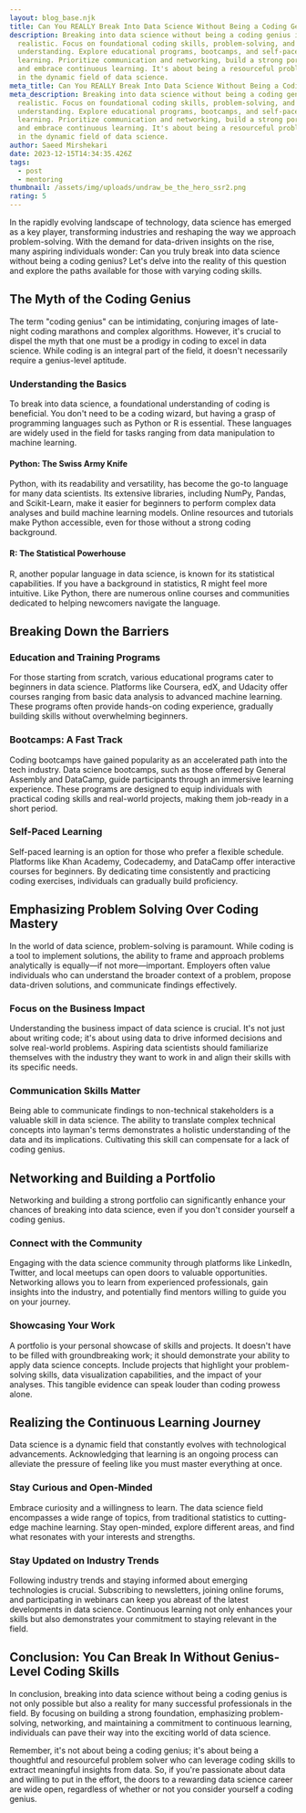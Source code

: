 ```yaml
---
layout: blog_base.njk
title: Can You REALLY Break Into Data Science Without Being a Coding Genius?
description: Breaking into data science without being a coding genius is
  realistic. Focus on foundational coding skills, problem-solving, and industry
  understanding. Explore educational programs, bootcamps, and self-paced
  learning. Prioritize communication and networking, build a strong portfolio,
  and embrace continuous learning. It's about being a resourceful problem solver
  in the dynamic field of data science.
meta_title: Can You REALLY Break Into Data Science Without Being a Coding Genius?
meta_description: Breaking into data science without being a coding genius is
  realistic. Focus on foundational coding skills, problem-solving, and industry
  understanding. Explore educational programs, bootcamps, and self-paced
  learning. Prioritize communication and networking, build a strong portfolio,
  and embrace continuous learning. It's about being a resourceful problem solver
  in the dynamic field of data science.
author: Saeed Mirshekari
date: 2023-12-15T14:34:35.426Z
tags:
  - post
  - mentoring
thumbnail: /assets/img/uploads/undraw_be_the_hero_ssr2.png
rating: 5
---
```


In the rapidly evolving landscape of technology, data science has emerged as a key player, transforming industries and reshaping the way we approach problem-solving. With the demand for data-driven insights on the rise, many aspiring individuals wonder: Can you truly break into data science without being a coding genius? Let's delve into the reality of this question and explore the paths available for those with varying coding skills.

## **The Myth of the Coding Genius**

The term "coding genius" can be intimidating, conjuring images of late-night coding marathons and complex algorithms. However, it's crucial to dispel the myth that one must be a prodigy in coding to excel in data science. While coding is an integral part of the field, it doesn't necessarily require a genius-level aptitude.

### **Understanding the Basics**

To break into data science, a foundational understanding of coding is beneficial. You don't need to be a coding wizard, but having a grasp of programming languages such as Python or R is essential. These languages are widely used in the field for tasks ranging from data manipulation to machine learning.

#### **Python: The Swiss Army Knife**

Python, with its readability and versatility, has become the go-to language for many data scientists. Its extensive libraries, including NumPy, Pandas, and Scikit-Learn, make it easier for beginners to perform complex data analyses and build machine learning models. Online resources and tutorials make Python accessible, even for those without a strong coding background.

#### **R: The Statistical Powerhouse**

R, another popular language in data science, is known for its statistical capabilities. If you have a background in statistics, R might feel more intuitive. Like Python, there are numerous online courses and communities dedicated to helping newcomers navigate the language.

## **Breaking Down the Barriers**

### **Education and Training Programs**

For those starting from scratch, various educational programs cater to beginners in data science. Platforms like Coursera, edX, and Udacity offer courses ranging from basic data analysis to advanced machine learning. These programs often provide hands-on coding experience, gradually building skills without overwhelming beginners.

### **Bootcamps: A Fast Track**

Coding bootcamps have gained popularity as an accelerated path into the tech industry. Data science bootcamps, such as those offered by General Assembly and DataCamp, guide participants through an immersive learning experience. These programs are designed to equip individuals with practical coding skills and real-world projects, making them job-ready in a short period.

### **Self-Paced Learning**

Self-paced learning is an option for those who prefer a flexible schedule. Platforms like Khan Academy, Codecademy, and DataCamp offer interactive courses for beginners. By dedicating time consistently and practicing coding exercises, individuals can gradually build proficiency.

## **Emphasizing Problem Solving Over Coding Mastery**

In the world of data science, problem-solving is paramount. While coding is a tool to implement solutions, the ability to frame and approach problems analytically is equally—if not more—important. Employers often value individuals who can understand the broader context of a problem, propose data-driven solutions, and communicate findings effectively.

### **Focus on the Business Impact**

Understanding the business impact of data science is crucial. It's not just about writing code; it's about using data to drive informed decisions and solve real-world problems. Aspiring data scientists should familiarize themselves with the industry they want to work in and align their skills with its specific needs.

### **Communication Skills Matter**

Being able to communicate findings to non-technical stakeholders is a valuable skill in data science. The ability to translate complex technical concepts into layman's terms demonstrates a holistic understanding of the data and its implications. Cultivating this skill can compensate for a lack of coding genius.

## **Networking and Building a Portfolio**

Networking and building a strong portfolio can significantly enhance your chances of breaking into data science, even if you don't consider yourself a coding genius.

### **Connect with the Community**

Engaging with the data science community through platforms like LinkedIn, Twitter, and local meetups can open doors to valuable opportunities. Networking allows you to learn from experienced professionals, gain insights into the industry, and potentially find mentors willing to guide you on your journey.

### **Showcasing Your Work**

A portfolio is your personal showcase of skills and projects. It doesn't have to be filled with groundbreaking work; it should demonstrate your ability to apply data science concepts. Include projects that highlight your problem-solving skills, data visualization capabilities, and the impact of your analyses. This tangible evidence can speak louder than coding prowess alone.

## **Realizing the Continuous Learning Journey**

Data science is a dynamic field that constantly evolves with technological advancements. Acknowledging that learning is an ongoing process can alleviate the pressure of feeling like you must master everything at once.

### **Stay Curious and Open-Minded**

Embrace curiosity and a willingness to learn. The data science field encompasses a wide range of topics, from traditional statistics to cutting-edge machine learning. Stay open-minded, explore different areas, and find what resonates with your interests and strengths.

### **Stay Updated on Industry Trends**

Following industry trends and staying informed about emerging technologies is crucial. Subscribing to newsletters, joining online forums, and participating in webinars can keep you abreast of the latest developments in data science. Continuous learning not only enhances your skills but also demonstrates your commitment to staying relevant in the field.

## **Conclusion: You Can Break In Without Genius-Level Coding Skills**

In conclusion, breaking into data science without being a coding genius is not only possible but also a reality for many successful professionals in the field. By focusing on building a strong foundation, emphasizing problem-solving, networking, and maintaining a commitment to continuous learning, individuals can pave their way into the exciting world of data science.

Remember, it's not about being a coding genius; it's about being a thoughtful and resourceful problem solver who can leverage coding skills to extract meaningful insights from data. So, if you're passionate about data and willing to put in the effort, the doors to a rewarding data science career are wide open, regardless of whether or not you consider yourself a coding genius.